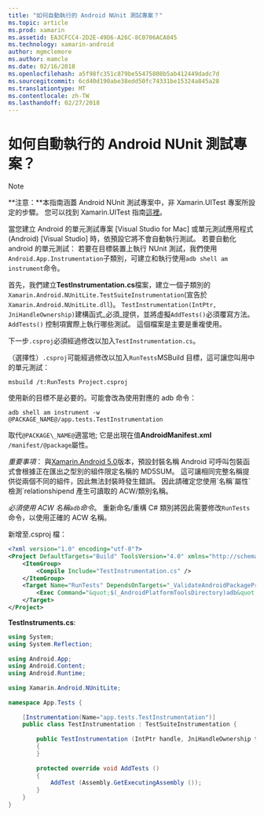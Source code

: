 ```yaml
---
title: "如何自動執行的 Android NUnit 測試專案？"
ms.topic: article
ms.prod: xamarin
ms.assetid: EA3CFCC4-2D2E-49D6-A26C-8C0706ACA045
ms.technology: xamarin-android
author: mgmclemore
ms.author: mamcle
ms.date: 02/16/2018
ms.openlocfilehash: a5f98fc351c879be55475808b5ab412449dadc7d
ms.sourcegitcommit: 6cd40d190abe38edd50fc74331be15324a845a28
ms.translationtype: MT
ms.contentlocale: zh-TW
ms.lasthandoff: 02/27/2018
---
```

# <a name="how-do-i-automate-an-android-nunit-test-project"></a>如何自動執行的 Android NUnit 測試專案？

> [!NOTE]
> **注意：**本指南涵蓋 Android NUnit 測試專案中，非 Xamarin.UITest 專案所設定的步驟。 您可以找到 Xamarin.UITest 指南[這裡](https://docs.microsoft.com/appcenter/test-cloud/preparing-for-upload/uitest)。

當您建立 Android 的單元測試專案 [Visual Studio for Mac] 或單元測試應用程式 (Android) [Visual Studio] 時，依預設它將不會自動執行測試。
若要自動化 android 的單元測試： 若要在目標裝置上執行 NUnit 測試，我們使用`Android.App.Instrumentation`子類別，可建立和執行使用`adb shell am instrument`命令。

首先，我們建立**TestInstrumentation.cs**檔案，建立一個子類別的`Xamarin.Android.NUnitLite.TestSuiteInstrumentation`(宣告於`Xamarin.Android.NUnitLite.dll`)。 `TestInstrumentation(IntPtr, JniHandleOwnership)`建構函式_必須_提供，並將虛擬`AddTests()`必須覆寫方法。
`AddTests()` 控制項實際上執行哪些測試。 這個檔案是主要是重複使用。

下一步`.csproj`必須經過修改以加入`TestInstrumentation.cs`。

（選擇性）`.csproj`可能經過修改以加入`RunTests`MSBuild 目標，這可讓您叫用中的單元測試：

```shell
msbuild /t:RunTests Project.csproj
```

使用新的目標不是必要的。可能會改為使用對應的 adb 命令：

```shell
adb shell am instrument -w @PACKAGE_NAME@/app.tests.TestInstrumentation
```

取代`@PACKAGE\_NAME@`適當地; 它是出現在值**AndroidManifest.xml** `/manifest/@package`屬性。

*重要事項*： 與[Xamarin.Android 5.0](https://developer.xamarin.com/releases/android/xamarin.android_5/xamarin.android_5.1/#Android_Callable_Wrapper_Naming)版本，預設封裝名稱 Android 可呼叫包裝函式會根據正在匯出之型別的組件限定名稱的 MD5SUM。 這可讓相同完整名稱提供從兩個不同的組件，因此無法封裝時發生錯誤。 因此請確定您使用\`名稱\`屬性\`檢測\`relationshipend 產生可讀取的 ACW/類別名稱。

_必須使用 ACW 名稱`adb`命令_。 重新命名/重構 C# 類別將因此需要修改`RunTests`命令，以使用正確的 ACW 名稱。

新增至.csproj 檔：

```xml
<?xml version="1.0" encoding="utf-8"?>
<Project DefaultTargets="Build" ToolsVersion="4.0" xmlns="http://schemas.microsoft.com/developer/msbuild/2003">
    <ItemGroup>
        <Compile Include="TestInstrumentation.cs" />
    </ItemGroup>
    <Target Name="RunTests" DependsOnTargets="_ValidateAndroidPackageProperties">
        <Exec Command="&quot;$(_AndroidPlatformToolsDirectory)adb&quot; $(AdbTarget) $(AdbOptions) shell am instrument -w $(_AndroidPackage)/app.tests.TestInstrumentation" />
    </Target>
</Project>
```

**TestInstruments.cs**:

```cs 
using System;
using System.Reflection;
 
using Android.App;
using Android.Content;
using Android.Runtime;
 
using Xamarin.Android.NUnitLite;
 
namespace App.Tests {
 
    [Instrumentation(Name="app.tests.TestInstrumentation")]
    public class TestInstrumentation : TestSuiteInstrumentation {
 
        public TestInstrumentation (IntPtr handle, JniHandleOwnership transfer) : base (handle, transfer)
        {
        }
 
        protected override void AddTests ()
        {
            AddTest (Assembly.GetExecutingAssembly ());
        }
    }
}
```

